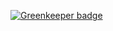 
[![Greenkeeper badge](https://badges.greenkeeper.io/dword-design/ceiling-couchdb.svg)](https://greenkeeper.io/)
